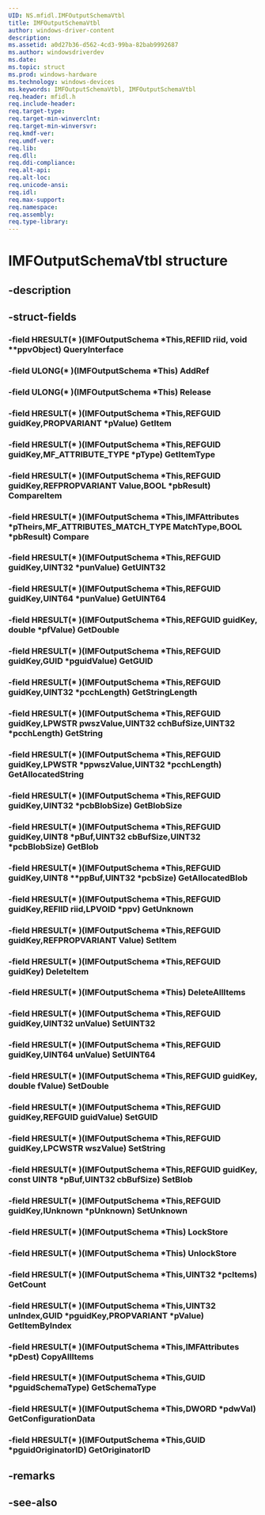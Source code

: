 ```yaml
---
UID: NS.mfidl.IMFOutputSchemaVtbl
title: IMFOutputSchemaVtbl
author: windows-driver-content
description: 
ms.assetid: a0d27b36-d562-4cd3-99ba-82bab9992687
ms.author: windowsdriverdev
ms.date: 
ms.topic: struct
ms.prod: windows-hardware
ms.technology: windows-devices
ms.keywords: IMFOutputSchemaVtbl, IMFOutputSchemaVtbl
req.header: mfidl.h
req.include-header:
req.target-type:
req.target-min-winverclnt:
req.target-min-winversvr:
req.kmdf-ver:
req.umdf-ver:
req.lib:
req.dll:
req.ddi-compliance:
req.alt-api:
req.alt-loc:
req.unicode-ansi:
req.idl:
req.max-support:
req.namespace:
req.assembly:
req.type-library:
---
```


# IMFOutputSchemaVtbl structure

## -description



## -struct-fields

### -field HRESULT(* )(IMFOutputSchema *This,REFIID riid, void **ppvObject) QueryInterface			
 	
### -field ULONG(* )(IMFOutputSchema *This) AddRef			
 	
### -field ULONG(* )(IMFOutputSchema *This) Release			
 	
### -field HRESULT(* )(IMFOutputSchema *This,REFGUID guidKey,PROPVARIANT *pValue) GetItem			
 	
### -field HRESULT(* )(IMFOutputSchema *This,REFGUID guidKey,MF_ATTRIBUTE_TYPE *pType) GetItemType			
 	
### -field HRESULT(* )(IMFOutputSchema *This,REFGUID guidKey,REFPROPVARIANT Value,BOOL *pbResult) CompareItem			
 	
### -field HRESULT(* )(IMFOutputSchema *This,IMFAttributes *pTheirs,MF_ATTRIBUTES_MATCH_TYPE MatchType,BOOL *pbResult) Compare			
 	
### -field HRESULT(* )(IMFOutputSchema *This,REFGUID guidKey,UINT32 *punValue) GetUINT32			
 	
### -field HRESULT(* )(IMFOutputSchema *This,REFGUID guidKey,UINT64 *punValue) GetUINT64			
 	
### -field HRESULT(* )(IMFOutputSchema *This,REFGUID guidKey, double *pfValue) GetDouble			
 	
### -field HRESULT(* )(IMFOutputSchema *This,REFGUID guidKey,GUID *pguidValue) GetGUID			
 	
### -field HRESULT(* )(IMFOutputSchema *This,REFGUID guidKey,UINT32 *pcchLength) GetStringLength			
 	
### -field HRESULT(* )(IMFOutputSchema *This,REFGUID guidKey,LPWSTR pwszValue,UINT32 cchBufSize,UINT32 *pcchLength) GetString			
 	
### -field HRESULT(* )(IMFOutputSchema *This,REFGUID guidKey,LPWSTR *ppwszValue,UINT32 *pcchLength) GetAllocatedString			
 	
### -field HRESULT(* )(IMFOutputSchema *This,REFGUID guidKey,UINT32 *pcbBlobSize) GetBlobSize			
 	
### -field HRESULT(* )(IMFOutputSchema *This,REFGUID guidKey,UINT8 *pBuf,UINT32 cbBufSize,UINT32 *pcbBlobSize) GetBlob			
 	
### -field HRESULT(* )(IMFOutputSchema *This,REFGUID guidKey,UINT8 **ppBuf,UINT32 *pcbSize) GetAllocatedBlob			
 	
### -field HRESULT(* )(IMFOutputSchema *This,REFGUID guidKey,REFIID riid,LPVOID *ppv) GetUnknown			
 	
### -field HRESULT(* )(IMFOutputSchema *This,REFGUID guidKey,REFPROPVARIANT Value) SetItem			
 	
### -field HRESULT(* )(IMFOutputSchema *This,REFGUID guidKey) DeleteItem			
 	
### -field HRESULT(* )(IMFOutputSchema *This) DeleteAllItems			
 	
### -field HRESULT(* )(IMFOutputSchema *This,REFGUID guidKey,UINT32 unValue) SetUINT32			
 	
### -field HRESULT(* )(IMFOutputSchema *This,REFGUID guidKey,UINT64 unValue) SetUINT64			
 	
### -field HRESULT(* )(IMFOutputSchema *This,REFGUID guidKey, double fValue) SetDouble			
 	
### -field HRESULT(* )(IMFOutputSchema *This,REFGUID guidKey,REFGUID guidValue) SetGUID			
 	
### -field HRESULT(* )(IMFOutputSchema *This,REFGUID guidKey,LPCWSTR wszValue) SetString			
 	
### -field HRESULT(* )(IMFOutputSchema *This,REFGUID guidKey, const UINT8 *pBuf,UINT32 cbBufSize) SetBlob			
 	
### -field HRESULT(* )(IMFOutputSchema *This,REFGUID guidKey,IUnknown *pUnknown) SetUnknown			
 	
### -field HRESULT(* )(IMFOutputSchema *This) LockStore			
 	
### -field HRESULT(* )(IMFOutputSchema *This) UnlockStore			
 	
### -field HRESULT(* )(IMFOutputSchema *This,UINT32 *pcItems) GetCount			
 	
### -field HRESULT(* )(IMFOutputSchema *This,UINT32 unIndex,GUID *pguidKey,PROPVARIANT *pValue) GetItemByIndex			
 	
### -field HRESULT(* )(IMFOutputSchema *This,IMFAttributes *pDest) CopyAllItems			
 	
### -field HRESULT(* )(IMFOutputSchema *This,GUID *pguidSchemaType) GetSchemaType			
 	
### -field HRESULT(* )(IMFOutputSchema *This,DWORD *pdwVal) GetConfigurationData			
 	
### -field HRESULT(* )(IMFOutputSchema *This,GUID *pguidOriginatorID) GetOriginatorID			
 	
## -remarks

## -see-also
